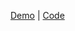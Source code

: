 [Demo](https://skb-lab-task-manager.web.app/) | [Code](https://github.com/mizonov-iv/Angular-Task-manager)
